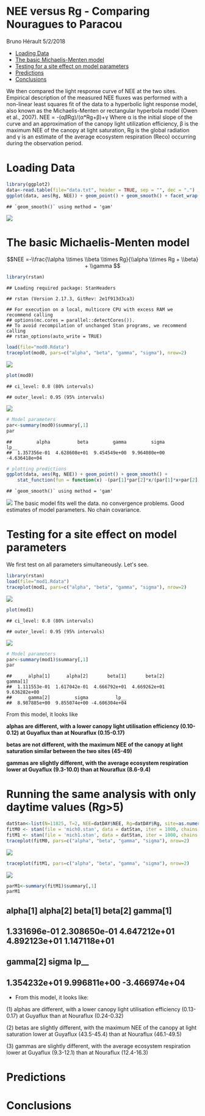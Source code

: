 NEE versus Rg - Comparing Nouragues to Paracou
================
Bruno Hérault
5/2/2018

-   [Loading Data](#loading-data)
-   [The basic Michaelis-Menten model](#the-basic-michaelis-menten-model)
-   [Testing for a site effect on model parameters](#testing-for-a-site-effect-on-model-parameters)
-   [Predictions](#predictions)
-   [Conclusions](#conclusions)

We then compared the light response curve of NEE at the two sites. Empirical description of the measured NEE fluxes was performed with a non-linear least squares fit of the data to a hyperbolic light response model, also known as the Michaelis-Menten or rectangular hyperbola model (Owen et al., 2007). NEE = -(α*β*Rg)/(α\*Rg+β)+γ Where α is the initial slope of the curve and an approximation of the canopy light utilization efficiency, β is the maximum NEE of the canopy at light saturation, Rg is the global radiation and γ is an estimate of the average ecosystem respiration (Reco) occurring during the observation period.

Loading Data
============

``` r
library(ggplot2) 
data<-read.table(file="data.txt", header = TRUE, sep = "", dec = ".") 
ggplot(data, aes(Rg, NEE)) + geom_point() + geom_smooth() + facet_wrap(~site) 
```

    ## `geom_smooth()` using method = 'gam'

![](Analyses_files/figure-markdown_github/data-1.png)

The basic Michaelis-Menten model
================================

$$NEE =-\\frac{\\alpha \\times \\beta \\times Rg}{\\alpha \\times Rg + \\beta} + \\gamma $$

``` r
library(rstan)
```

    ## Loading required package: StanHeaders

    ## rstan (Version 2.17.3, GitRev: 2e1f913d3ca3)

    ## For execution on a local, multicore CPU with excess RAM we recommend calling
    ## options(mc.cores = parallel::detectCores()).
    ## To avoid recompilation of unchanged Stan programs, we recommend calling
    ## rstan_options(auto_write = TRUE)

``` r
load(file="mod0.Rdata")
traceplot(mod0, pars=c("alpha", "beta", "gamma", "sigma"), nrow=2)
```

![](Analyses_files/figure-markdown_github/basic%20plot-1.png)

``` r
plot(mod0)
```

    ## ci_level: 0.8 (80% intervals)

    ## outer_level: 0.95 (95% intervals)

![](Analyses_files/figure-markdown_github/basic%20plot-2.png)

``` r
# Model parameters
par<-summary(mod0)$summary[,1]
par
```

    ##         alpha          beta         gamma         sigma          lp__ 
    ##  1.357356e-01  4.628608e+01  9.454549e+00  9.964080e+00 -4.636418e+04

``` r
# plotting predictions
ggplot(data, aes(Rg, NEE)) + geom_point() + geom_smooth() +
    stat_function(fun = function(x) -(par[1]*par[2]*x/(par[1]*x+par[2]))+par[3], color="red")
```

    ## `geom_smooth()` using method = 'gam'

![](Analyses_files/figure-markdown_github/basic%20plot-3.png) The basic model fits well the data. no convergence problems. Good estimates of model parameters. No chain covariance.

Testing for a site effect on model parameters
=============================================

We first test on all parameters simultaneously. Let's see.

``` r
library(rstan)
load(file="mod1.Rdata")
traceplot(mod1, pars=c("alpha", "beta", "gamma", "sigma"), nrow=2)
```

![](Analyses_files/figure-markdown_github/all%20plot-1.png)

``` r
plot(mod1)
```

    ## ci_level: 0.8 (80% intervals)

    ## outer_level: 0.95 (95% intervals)

![](Analyses_files/figure-markdown_github/all%20plot-2.png)

``` r
# Model parameters
par<-summary(mod1)$summary[,1]
par
```

    ##      alpha[1]      alpha[2]       beta[1]       beta[2]      gamma[1] 
    ##  1.111553e-01  1.617042e-01  4.666792e+01  4.669262e+01  9.636282e+00 
    ##      gamma[2]         sigma          lp__ 
    ##  8.987885e+00  9.855074e+00 -4.606304e+04

From this model, it looks like

**alphas are different, with a lower canopy light utilisation efficiency (0.10-0.12) at Guyaflux than at Nouraflux (0.15-0.17)**

**betas are not different, with the maximum NEE of the canopy at light saturation similar between the two sites (45-49)**

**gammas are slightly different, with the average ecosystem respiration lower at Guyaflux (9.3-10.0) than at Nouraflux (8.6-9.4)**


Running the same analysis with only daytime values (Rg>5)
=============================================

``` r
datStan<-list(N=11825, T=2, NEE=datDAY$NEE, Rg=datDAY$Rg, site=as.numeric(datDAY$site))
fitM0 <- stan(file = 'mich0.stan', data = datStan, iter = 1000, chains = 1)
fitM1 <- stan(file = 'mich1.stan', data = datStan, iter = 1000, chains = 1)
traceplot(fitM0, pars=c("alpha", "beta", "gamma", "sigma"), nrow=2)
```

![](Analyses_files/figure-markdown_github/TraceplotM0.png)

``` r
traceplot(fitM1, pars=c("alpha", "beta", "gamma", "sigma"), nrow=2)
``` 

![](Analyses_files/figure-markdown_github/TraceplotM1.png)

``` r
parM1<-summary(fitM1)$summary[,1] 
parM1
``` 


##   alpha[1]      alpha[2]       beta[1]       beta[2]      gamma[1] 
## 1.331696e-01  2.308650e-01  4.647212e+01  4.892123e+01  1.147118e+01 
##     gamma[2]         sigma          lp__ 
## 1.354232e+01  9.996811e+00 -3.466974e+04 


* From this model, it looks like:

(1) alphas are different, with a lower canopy light utilisation efficiency (0.13-0.17) at Guyaflux than at Nouraflux (0.24-0.32)

(2) betas are slightly different, with the maximum NEE of the canopy at light saturation lower at Guyaflux (43.5-45.4) than at Nouraflux (46.1-49.5)

(3) gammas are slightly different, with the average ecosystem respiration lower at Guyaflux (9.3-12.1) than at Nouraflux (12.4-16.3)


Predictions
===========

Conclusions
===========

